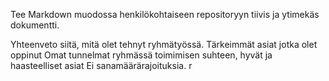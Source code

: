 Tee Markdown muodossa henkilökohtaiseen repositoryyn tiivis ja ytimekäs dokumentti.

Yhteenveto siitä, mitä olet tehnyt ryhmätyössä.
Tärkeimmät asiat jotka olet oppinut
Omat tunnelmat ryhmässä toimimisen suhteen, hyvät ja haasteelliset asiat
Ei sanamäärärajoituksia.
r